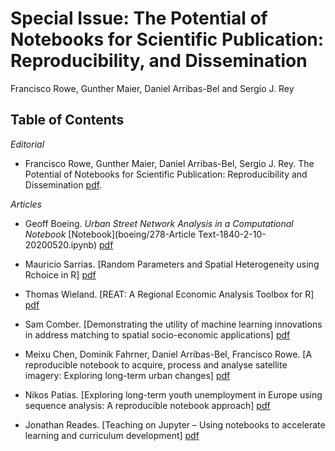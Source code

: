# Special Issue: The Potential of Notebooks for Scientific Publication: Reproducibility, and Dissemination

Francisco Rowe, Gunther Maier, Daniel Arribas-Bel and Sergio J. Rey

## Table of Contents

*Editorial*

* Francisco Rowe, Gunther Maier, Daniel Arribas-Bel, Sergio J. Rey. The Potential of Notebooks for Scientific Publication: Reproducibility and Dissemination [pdf](https://doi.org/10.18335/region.v7i3.357). 

*Articles*

* Geoff Boeing. *Urban Street Network Analysis in a Computational Notebook* [Notebook](boeing/278-Article Text-1840-2-10-20200520.ipynb) [pdf](https://doi.org/10.18335/region.v6i3.278)

* Mauricio Sarrias. [Random Parameters and Spatial Heterogeneity using Rchoice in R] [pdf](https://doi.org/10.18335/region.v7i1.279)

* Thomas Wieland. [REAT: A Regional Economic Analysis Toolbox for R] [pdf](https://doi.org/10.18335/region.v6i3.267)

* Sam Comber. [Demonstrating the utility of machine learning innovations in address matching to spatial socio-economic applications] [pdf](https://doi.org/10.18335/region.v6i3.276)

* Meixu Chen, Dominik Fahrner, Daniel Arribas-Bel, Francisco Rowe. [A reproducible notebook to acquire, process and analyse satellite imagery: Exploring
long-term urban changes] [pdf](https://doi.org/10.18335/region.v7i2.295)

* Nikos Patias. [Exploring long-term youth unemployment in Europe using sequence analysis: A reproducible notebook approach] [pdf](https://doi.org/10.18335/region.v6i3.277)

* Jonathan Reades. [Teaching on Jupyter – Using notebooks to accelerate learning and curriculum development] [pdf](https://doi.org/10.18335/region.v7i1.282)

